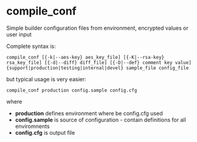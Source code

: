 # compile_conf
Simple builder configuration files from environment, encrypted values or user input

Complete syntax is:

```
compile_conf [{-k|--aes-key} aes_key_file] [{-K|--rsa-key} rsa_key_file] [{-d|--diff} diff_file] [{-D|--def} comment key value] {support|production|testing|internal|devel} sample_file config_file
```

but typical usage is very easier:

```
compile_conf production config.sample config.cfg
```

where
- **production** defines environment where be config.cfg used
- **config.sample** is source of configuration - contain definitions for all enviromnents
- **config.cfg** is output file
